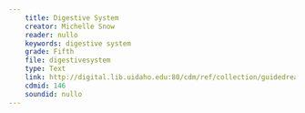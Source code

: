 ```yaml
---
    title: Digestive System
    creator: Michelle Snow
    reader: nullo
    keywords: digestive system
    grade: Fifth
    file: digestivesystem
    type: Text
    link: http://digital.lib.uidaho.edu:80/cdm/ref/collection/guidedread/id/146
    cdmid: 146
    soundid: nullo
---
```

